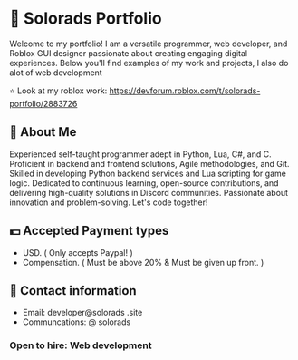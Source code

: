 # 🌌 **Solorads Portfolio**

Welcome to my portfolio! I am a versatile programmer, web developer, and Roblox GUI designer passionate about creating engaging digital experiences. Below you'll find examples of my work and projects, I also do alot of web development

⭐ Look at my roblox work: https://devforum.roblox.com/t/solorads-portfolio/2883726

## 👋 About Me

Experienced self-taught programmer adept in Python, Lua, C#, and C. Proficient in backend and frontend solutions, Agile methodologies, and Git. Skilled in developing Python backend services and Lua scripting for game logic. Dedicated to continuous learning, open-source contributions, and delivering high-quality solutions in Discord communities. Passionate about innovation and problem-solving. Let's code together!

## 💵 Accepted Payment types
- USD. ( Only accepts Paypal! )
- Compensation. ( Must be above 20% & Must be given up front. )

## 📱 Contact information
- Email: developer@solorads .site
- Communcations: @ solorads

### Open to hire: Web development
